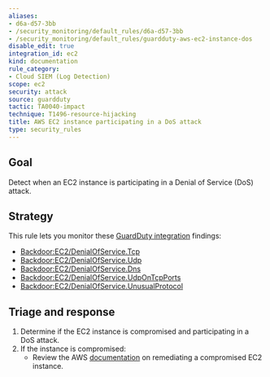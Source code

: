 ```yaml
---
aliases:
- d6a-d57-3bb
- /security_monitoring/default_rules/d6a-d57-3bb
- /security_monitoring/default_rules/guardduty-aws-ec2-instance-dos
disable_edit: true
integration_id: ec2
kind: documentation
rule_category:
- Cloud SIEM (Log Detection)
scope: ec2
security: attack
source: guardduty
tactic: TA0040-impact
technique: T1496-resource-hijacking
title: AWS EC2 instance participating in a DoS attack
type: security_rules
---
```


## Goal
Detect when an EC2 instance is participating in a Denial of Service (DoS) attack.

## Strategy
This rule lets you monitor these [GuardDuty integration][1] findings:

* [Backdoor:EC2/DenialOfService.Tcp][2]
* [Backdoor:EC2/DenialOfService.Udp][3]
* [Backdoor:EC2/DenialOfService.Dns][4]
* [Backdoor:EC2/DenialOfService.UdpOnTcpPorts][5]
* [Backdoor:EC2/DenialOfService.UnusualProtocol][6]


## Triage and response
1. Determine if the EC2 instance is compromised and participating in a DoS attack.
2. If the instance is compromised:
   * Review the AWS [documentation][7] on remediating a compromised EC2 instance.

[1]: https://docs.datadoghq.com/integrations/amazon_guardduty/
[2]: https://docs.aws.amazon.com/guardduty/latest/ug/guardduty_backdoor.html#backdoor8
[3]: https://docs.aws.amazon.com/guardduty/latest/ug/guardduty_backdoor.html#backdoor9
[4]: https://docs.aws.amazon.com/guardduty/latest/ug/guardduty_backdoor.html#backdoor10
[5]: https://docs.aws.amazon.com/guardduty/latest/ug/guardduty_backdoor.html#backdoor11
[6]: https://docs.aws.amazon.com/guardduty/latest/ug/guardduty_backdoor.html#backdoor12
[7]: https://docs.aws.amazon.com/guardduty/latest/ug/guardduty_remediate.html#compromised-ec2
